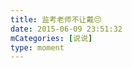 ```yaml
---
title: 监考老师不让戴😔
date: 2015-06-09 23:51:32
mCategories: [说说]
type: moment
---
```


<div id="pics-20150609235132"></div>

<script src="/lib/moment/pics.js"></script>
<script>
var data = [
    {"link": "2015-06-09_000000.webp", "type": "shuoshuo"}
];
picsRender(data, "pics-20150609235132");
</script>

